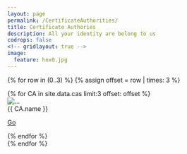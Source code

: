 ```yaml
---
layout: page
permalink: /CertificateAuthorities/
title: Certificate Authories
description: All your identity are belong to us
codrops: false
<!-- gridlayout: true -->
image:
  feature: hex0.jpg
---
```


{% for row in (0..3) %}
{% assign offset = row | times: 3 %}
<div class="row">
{% for CA in site.data.cas limit:3 offset: offset %}
    <div class="col-sm-3">
    <div class="thumbnail">
      <img src="{{ site_url }}/images/{{ CA.flag }}" alt="...">
      <div class="caption">
        {{ CA.name }}
        <p><a href="{{ CA.url }}" class="btn btn-primary text-center" role="button">Go</a></p>
      </div> <!-- caption -->
    </div> <!-- thumbnail -->
  </div> <!-- col -->
  {% endfor %}
  </div> <!-- row -->
{% endfor %}
